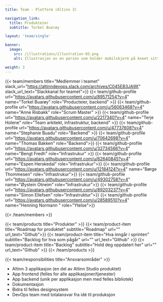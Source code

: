 ```yaml
---
title: Team - Platform (Altinn 3)

navigation_link:
  title: Produkteier
  subtitle: Torkel Buarøy

layout: 'team/single'

banner:
  image:
    src: /illustrations/illustration-03.png
    alt: Illustrasjon av en person som holder mobilskjerm på kneet sitt

weight: 3
---
```


{{< team/members title="Medlemmer i teamet" slack_url="https://altinndevops.slack.com/archives/C045EB3JA9X" slack_url_text="Slackkanal for teamet">}}
{{< team/github-profile url="https://avatars.githubusercontent.com/u/89571254?v=4" name="Torkel Buarøy" role="Producteier, backend" >}}
{{< team/github-profile url="https://avatars.githubusercontent.com/u/56063468?v=4" name="Anne Risbakk" role="Scrum Master" >}}
{{< team/github-profile url="https://avatars.githubusercontent.com/u/2217340?v=4" name="Terje Holene" role="Team arkitekt, infrastruktur, backend" >}}
{{< team/github-profile url="https://avatars.githubusercontent.com/u/47737608?v=4" name="Stephanie Buadu" role="Backend" >}}
{{< team/github-profile url="https://avatars.githubusercontent.com/u/70642698?v=4" name="Thomas Bakken" role="Backend">}}
{{< team/github-profile url="https://avatars.githubusercontent.com/u/32734566?v=4" name="Bengt Fredh" role="Infrastrukur" >}}
{{< team/github-profile url="https://avatars.githubusercontent.com/u/62640845?v=4" name="Espen Herskedal" role="Infrastrukur">}}
{{< team/github-profile url="https://avatars.githubusercontent.com/u/12184124?v=4" name="Børge Thommesen" role="Infrastrukur">}}
{{< team/github-profile url="https://avatars.githubusercontent.com/u/49302758?v=4" name="Øystein Otneim" role="Infrastrukur">}}
{{< team/github-profile url="https://avatars.githubusercontent.com/u/89203237?v=4" name="Simon Ellefsen" role="Infrastruktur">}}
{{< team/github-profile url="https://avatars.githubusercontent.com/u/28589510?v=4" name="Henning Normann " role="Ytelse">}}

{{< /team/members >}}

{{< team/products title="Produkter" >}}
{{< team/product-item title="Roadmap for produktet" subtitle="Roadmap" url="" url_text="Github">}}
{{< team/product-item title="Hva inngår i sprinten" subtitle="Backlog for hva som pågår" url="" url_text="Github" >}}
{{< team/product-item title="Backlog" subtitle="Hold deg oppdatert her" url="" url_text="Github" >}}
{{< /team/products >}}

{{< team/responsibilities title="Ansvarsområder" >}}

- Altinn 3 applikasjon (en del av Altinn Studio produktet)
- App frontend (felles for alle applikasjoner/tjenester)
- App backend (unik per applikasjon men med felles bibliotek)
- Dokumentasjon
- Bidra til felles designsystem
- DevOps team med totalansvar fra idé til produksjon
